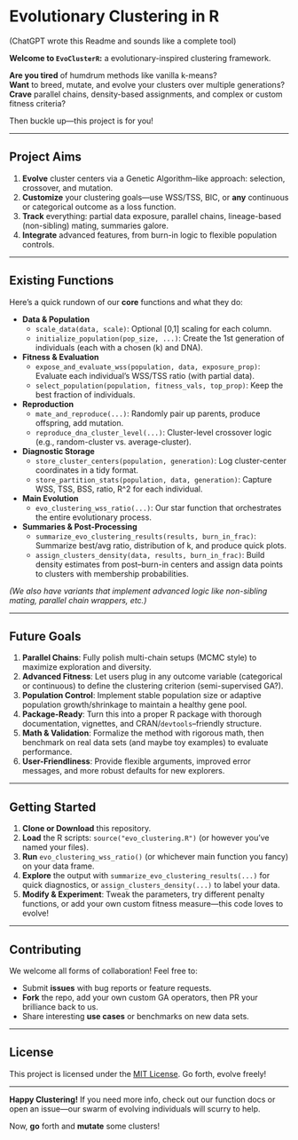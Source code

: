 

# Evolutionary Clustering in R
(ChatGPT wrote this Readme and sounds like a complete tool)

**Welcome to `EvoClusterR`:** a evolutionary-inspired clustering framework.

**Are you tired** of humdrum methods like vanilla k-means?  
**Want** to breed, mutate, and evolve your clusters over multiple generations?  
**Crave** parallel chains, density-based assignments, and complex or custom fitness criteria?  

Then buckle up—this project is for you!

---

## Project Aims

1. **Evolve** cluster centers via a Genetic Algorithm–like approach: selection, crossover, and mutation.  
2. **Customize** your clustering goals—use WSS/TSS, BIC, or **any** continuous or categorical outcome as a loss function.  
3. **Track** everything: partial data exposure, parallel chains, lineage-based (non-sibling) mating, summaries galore.  
4. **Integrate** advanced features, from burn-in logic to flexible population controls.

---

## Existing Functions

Here’s a quick rundown of our **core** functions and what they do:

- **Data & Population**  
  - `scale_data(data, scale)`: Optional [0,1] scaling for each column.  
  - `initialize_population(pop_size, ...)`: Create the 1st generation of individuals (each with a chosen \(k\) and DNA).  
- **Fitness & Evaluation**  
  - `expose_and_evaluate_wss(population, data, exposure_prop)`: Evaluate each individual’s WSS/TSS ratio (with partial data).  
  - `select_population(population, fitness_vals, top_prop)`: Keep the best fraction of individuals.  
- **Reproduction**  
  - `mate_and_reproduce(...)`: Randomly pair up parents, produce offspring, add mutation.  
  - `reproduce_dna_cluster_level(...)`: Cluster-level crossover logic (e.g., random-cluster vs. average-cluster).  
- **Diagnostic Storage**  
  - `store_cluster_centers(population, generation)`: Log cluster-center coordinates in a tidy format.  
  - `store_partition_stats(population, data, generation)`: Capture WSS, TSS, BSS, ratio, R^2 for each individual.  
- **Main Evolution**  
  - `evo_clustering_wss_ratio(...)`: Our star function that orchestrates the entire evolutionary process.  
- **Summaries & Post-Processing**  
  - `summarize_evo_clustering_results(results, burn_in_frac)`: Summarize best/avg ratio, distribution of k, and produce quick plots.  
  - `assign_clusters_density(data, results, burn_in_frac)`: Build density estimates from post–burn-in centers and assign data points to clusters with membership probabilities.  

*(We also have variants that implement advanced logic like non-sibling mating, parallel chain wrappers, etc.)*

---

## Future Goals

1. **Parallel Chains**: Fully polish multi-chain setups (MCMC style) to maximize exploration and diversity.  
2. **Advanced Fitness**: Let users plug in any outcome variable (categorical or continuous) to define the clustering criterion (semi-supervised GA?).  
3. **Population Control**: Implement stable population size or adaptive population growth/shrinkage to maintain a healthy gene pool.  
4. **Package-Ready**: Turn this into a proper R package with thorough documentation, vignettes, and CRAN/`devtools`–friendly structure.  
5. **Math & Validation**: Formalize the method with rigorous math, then benchmark on real data sets (and maybe toy examples) to evaluate performance.  
6. **User-Friendliness**: Provide flexible arguments, improved error messages, and more robust defaults for new explorers.

---

## Getting Started

1. **Clone or Download** this repository.  
2. **Load** the R scripts: `source("evo_clustering.R")` (or however you’ve named your files).  
3. **Run** `evo_clustering_wss_ratio()` (or whichever main function you fancy) on your data frame.  
4. **Explore** the output with `summarize_evo_clustering_results(...)` for quick diagnostics, or `assign_clusters_density(...)` to label your data.  
5. **Modify & Experiment**: Tweak the parameters, try different penalty functions, or add your own custom fitness measure—this code loves to evolve!  

---

## Contributing

We welcome all forms of collaboration! Feel free to:

- Submit **issues** with bug reports or feature requests.  
- **Fork** the repo, add your own custom GA operators, then PR your brilliance back to us.  
- Share interesting **use cases** or benchmarks on new data sets.

---

## License

This project is licensed under the [MIT License](LICENSE). Go forth, evolve freely!

---

**Happy Clustering!** If you need more info, check out our function docs or open an issue—our swarm of evolving individuals will scurry to help.  

Now, **go** forth and **mutate** some clusters! 
